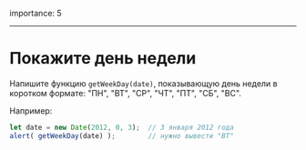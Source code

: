 importance: 5

---

# Покажите день недели

Напишите функцию `getWeekDay(date)`, показывающую день недели в коротком формате: "ПН", "ВТ", "СР", "ЧТ", "ПТ", "СБ", "ВС".

Например:

```js no-beautify
let date = new Date(2012, 0, 3);  // 3 января 2012 года
alert( getWeekDay(date) );        // нужно вывести "ВТ"
```
